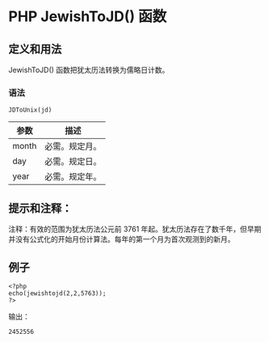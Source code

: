 # PHP JewishToJD() 函数



## 定义和用法

JewishToJD() 函数把犹太历法转换为儒略日计数。

### 语法

```
JDToUnix(jd)
```

| 参数 | 描述 |
| --- | --- |
| month | 必需。规定月。 |
| day | 必需。规定日。 |
| year | 必需。规定年。 |

## 提示和注释：

注释：有效的范围为犹太历法公元前 3761 年起。犹太历法存在了数千年，但早期并没有公式化的开始月份计算法。每年的第一个月为首次观测到的新月。

## 例子

```
<?php
echo(jewishtojd(2,2,5763));
?>
```

输出：

```
2452556
```



